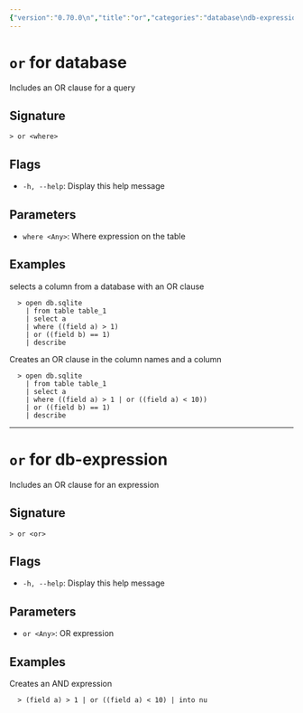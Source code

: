 ```yaml
---
{"version":"0.70.0\n","title":"or","categories":"database\ndb-expression","usage":"Includes an OR clause for a query\nIncludes an OR clause for an expression\n"}
---
```

<!-- THIS FILE IS GENERATED BY update_book_commands.cjs USING NUSHELL'S HELP COMMANDS.
REFRAIN FROM EDITING IT MANUALLY.-->
# <code>or</code> for database

<div class='command-title'>Includes an OR clause for a query</div>

## Signature

```> or <where>```

## Flags

 * ```-h, --help```: Display this help message
## Parameters

 * ```where <Any>```: Where expression on the table
## Examples

  selects a column from a database with an OR clause
```shell
  > open db.sqlite
    | from table table_1
    | select a
    | where ((field a) > 1)
    | or ((field b) == 1)
    | describe
```
  Creates an OR clause in the column names and a column
```shell
  > open db.sqlite
    | from table table_1
    | select a
    | where ((field a) > 1 | or ((field a) < 10))
    | or ((field b) == 1)
    | describe
```

---
# <code>or</code> for db-expression

<div class='command-title'>Includes an OR clause for an expression</div>

## Signature

```> or <or>```

## Flags

 * ```-h, --help```: Display this help message
## Parameters

 * ```or <Any>```: OR expression
## Examples

  Creates an AND expression
```shell
  > (field a) > 1 | or ((field a) < 10) | into nu
```


